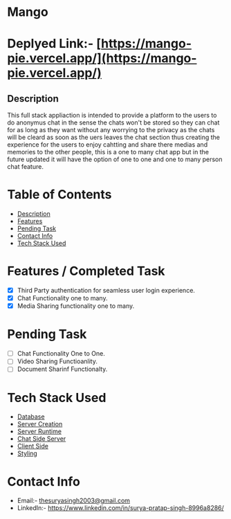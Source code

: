 ﻿# Mango

# Deplyed Link:- [https://mango-pie.vercel.app/](https://mango-pie.vercel.app/)

## Description
This full stack appliaction is intended to provide a platform to the users to do anonymus chat in the sense the chats won't be stored so they can chat for as long as they want without any worrying to the privacy as the chats will be cleard as soon as the uers leaves the chat section thus creating the experience for the users to enjoy cahtting and share there medias and memories to the other people, this is a one to many chat app but in the future updated it will have the option of one to one and one to many person chat feature.

# Table of Contents
- [Description](#description)
- [Features](#features--completed-task)
- [Pending Task](#pending-task)
- [Contact Info](#contact-info)
- [Tech Stack Used](#tech-stack-used)

# Features / Completed Task
- [x] Third Party authentication for seamless user login experience.
- [x] Chat Functionality one to many.
- [x] Media Sharing functionality one to many.

# Pending Task
- [ ] Chat Functionality One to One.
- [ ] Video Sharing Functioanlity.
- [ ] Document Sharinf Functionalty.

# Tech Stack Used
- [Database](https://www.mongodb.com/atlas)
- [Server Creation](https://expressjs.com/)
- [Server Runtime](https://nodejs.org/docs/latest/api/)
- [Chat Side Server](https://socket.io/docs/v4)
- [Client Side](https://react.dev/)
- [Styling](https://tailwindcss.com/docs/guides/create-react-app)

# Contact Info
- Email:- thesuryasingh2003@gmail.com
- LinkedIn:- https://www.linkedin.com/in/surya-pratap-singh-8996a8286/
